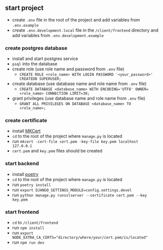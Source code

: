 ## start project


- create `.env` file in the root of the project and add variables from `.env.example`
- create `.env.development.local` file in the `/client/frontend` directory and add variables from `.env.development.example`

### create postgres database

- install and start postgres service
- `psql` into the database
- create role (use role name and password from `.env` file)
  - `CREATE ROLE <role_name> WITH LOGIN PASSWORD '<your_password>' CREATEDB SUPERUSER;`
- create database (use database name and role name from `.env` file)
  - `CREATE DATABASE <database_name> WITH ENCODING='UTF8' OWNER=<role_name> CONNECTION LIMIT=30;`
- grant privileges (use database name and role name from `.env` file)
  - `GRANT ALL PRIVILEGES ON DATABASE <database_name> TO <role_name>;`

### create certificate

- install [MKCert](https://github.com/FiloSottile/mkcert)
- `cd` to the root of the project where `manage.py` is located
- run `mkcert -cert-file cert.pem -key-file key.pem localhost 127.0.0.1`
- `cert.pem` and `key.pem` files should be created

### start backend

- install [poetry](https://python-poetry.org/docs/)
- `cd` to the root of the project where `manage.py` is located
- run `poetry install`
- run `export DJANGO_SETTINGS_MODULE=config.settings.devel`
- run `python manage.py runsslserver --certificate cert.pem --key key.pem`

### start frontend

- `cd` to `/client/frontend`
- run `npm install`
- run `export NODE_EXTRA_CA_CERTS="directory/where/your/cert.pem/is/located"`
- run `npm run dev`
